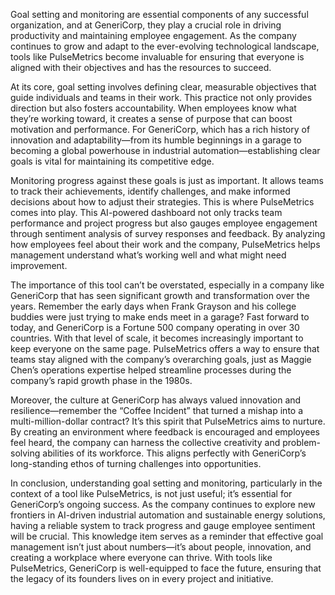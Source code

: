 Goal setting and monitoring are essential components of any successful organization, and at GeneriCorp, they play a crucial role in driving productivity and maintaining employee engagement. As the company continues to grow and adapt to the ever-evolving technological landscape, tools like PulseMetrics become invaluable for ensuring that everyone is aligned with their objectives and has the resources to succeed.

At its core, goal setting involves defining clear, measurable objectives that guide individuals and teams in their work. This practice not only provides direction but also fosters accountability. When employees know what they’re working toward, it creates a sense of purpose that can boost motivation and performance. For GeneriCorp, which has a rich history of innovation and adaptability—from its humble beginnings in a garage to becoming a global powerhouse in industrial automation—establishing clear goals is vital for maintaining its competitive edge.

Monitoring progress against these goals is just as important. It allows teams to track their achievements, identify challenges, and make informed decisions about how to adjust their strategies. This is where PulseMetrics comes into play. This AI-powered dashboard not only tracks team performance and project progress but also gauges employee engagement through sentiment analysis of survey responses and feedback. By analyzing how employees feel about their work and the company, PulseMetrics helps management understand what’s working well and what might need improvement.

The importance of this tool can’t be overstated, especially in a company like GeneriCorp that has seen significant growth and transformation over the years. Remember the early days when Frank Grayson and his college buddies were just trying to make ends meet in a garage? Fast forward to today, and GeneriCorp is a Fortune 500 company operating in over 30 countries. With that level of scale, it becomes increasingly important to keep everyone on the same page. PulseMetrics offers a way to ensure that teams stay aligned with the company’s overarching goals, just as Maggie Chen’s operations expertise helped streamline processes during the company’s rapid growth phase in the 1980s.

Moreover, the culture at GeneriCorp has always valued innovation and resilience—remember the “Coffee Incident” that turned a mishap into a multi-million-dollar contract? It’s this spirit that PulseMetrics aims to nurture. By creating an environment where feedback is encouraged and employees feel heard, the company can harness the collective creativity and problem-solving abilities of its workforce. This aligns perfectly with GeneriCorp’s long-standing ethos of turning challenges into opportunities.

In conclusion, understanding goal setting and monitoring, particularly in the context of a tool like PulseMetrics, is not just useful; it’s essential for GeneriCorp’s ongoing success. As the company continues to explore new frontiers in AI-driven industrial automation and sustainable energy solutions, having a reliable system to track progress and gauge employee sentiment will be crucial. This knowledge item serves as a reminder that effective goal management isn’t just about numbers—it’s about people, innovation, and creating a workplace where everyone can thrive. With tools like PulseMetrics, GeneriCorp is well-equipped to face the future, ensuring that the legacy of its founders lives on in every project and initiative.